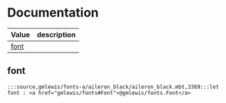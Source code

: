# Documentation
|Value|description|
|---|---|
|[font](#font)||

## font

```moonbit
:::source,gmlewis/fonts-a/aileron_black/aileron_black.mbt,3369:::let font : <a href="gmlewis/fonts#Font">@gmlewis/fonts.Font</a>
```

